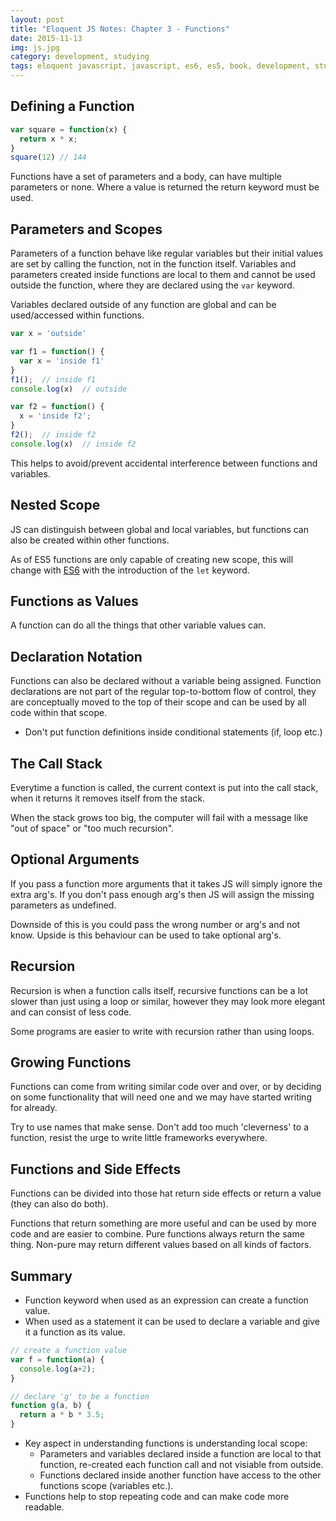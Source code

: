 ```yaml
---
layout: post
title: "Eloquent JS Notes: Chapter 3 - Functions"
date: 2015-11-13
img: js.jpg
category: development, studying
tags: eloquent javascript, javascript, es6, es5, book, development, studying, developer, software, book notes
---
```


## Defining a Function
~~~js
var square = function(x) {
  return x * x;
}
square(12) // 144
~~~

Functions have a set of parameters and a body, can have multiple parameters or none. Where a value is returned the return keyword must be used.


## Parameters and Scopes
Parameters of a function behave like regular variables but their initial values are set by calling the function, not in the function itself. Variables and parameters created inside functions are local to them and cannot be used outside the function, where they are declared using the `var` keyword.

Variables declared outside of any function are global and can be used/accessed within functions.

~~~js
var x = 'outside'

var f1 = function() {
  var x = 'inside f1'
}
f1();  // inside f1
console.log(x)  // outside

var f2 = function() {
  x = 'inside f2';
}
f2();  // inside f2
console.log(x)  // inside f2
~~~

This helps to avoid/prevent accidental interference between functions and variables.


## Nested Scope
JS can distinguish between global and local variables, but functions can also be created within other functions.

As of ES5 functions are only capable of creating new scope, this will change with [ES6](http://es6-features.org/#BlockScopedFunctions) with the introduction of the `let` keyword.


## Functions as Values
A function can do all the things that other variable values can.


## Declaration Notation
Functions can also be declared without a variable being assigned. Function declarations are not part of the regular top-to-bottom flow of control, they are conceptually moved to the top of their scope and can be used by all code within that scope.

- Don't put function definitions inside conditional statements (if, loop etc.)


## The Call Stack
Everytime a function is called, the current context is put into the call stack, when it returns it removes itself from the stack.

When the stack grows too big, the computer will fail with a message like "out of space" or "too much recursion".


## Optional Arguments
If you pass a function more arguments that it takes JS will simply ignore the extra arg's.
If you don't pass enough arg's then JS will assign the missing parameters as undefined.

Downside of this is you could pass the wrong number or arg's and not know.
Upside is this behaviour can be used to take optional arg's.


## Recursion
Recursion is when a function calls itself, recursive functions can be a lot slower than just using a loop or similar, however they may look more elegant and can consist of less code.

Some programs are easier to write with recursion rather than using loops.


## Growing Functions
Functions can come from writing similar code over and over, or by deciding on some functionality that will need one and we may have started writing for already.

Try to use names that make sense.
Don't add too much 'cleverness' to a function, resist the urge to write little frameworks everywhere.


## Functions and Side Effects
Functions can be divided into those hat return side effects or return a value (they can also do both).

Functions that return something are more useful and can be used by more code and are easier to combine.
Pure functions always return the same thing. Non-pure may return different values based on all kinds of factors.

## Summary
- Function keyword when used as an expression can create a function value.
- When used as a statement it can be used to declare a variable and give it a function as its value.

~~~js
// create a function value
var f = function(a) {
  console.log(a+2);
}

// declare 'g' to be a function
function g(a, b) {
  return a * b * 3.5;
}
~~~

- Key aspect in understanding functions is understanding local scope:
	- Parameters and variables declared inside a function are local to that function, re-created each function call and not visiable from outside.
	- Functions declared inside another function have access to the other functions scope (variables etc.).
- Functions help to stop repeating code and can make code more readable.